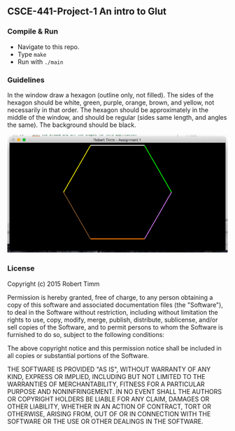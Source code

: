 ## CSCE-441-Project-1 An intro to Glut

### Compile & Run
* Navigate to this repo.
* Type `make`
* Run with `./main`

### Guidelines
In the window draw a hexagon (outline only, not filled).  The sides of the hexagon should be white, green, purple, orange, brown, and yellow, not necessarily in that order.  The hexagon should be approximately in the middle of the window, and should be regular (sides same length, and angles the same).  The background should be black.

![Sample Runtime](sample-runtime.png)

### License
Copyright (c) 2015 Robert Timm

Permission is hereby granted, free of charge, to any person obtaining a copy of this software and associated documentation files (the "Software"), to deal in the Software without restriction, including without limitation the rights to use, copy, modify, merge, publish, distribute, sublicense, and/or sell copies of the Software, and to permit persons to whom the Software is furnished to do so, subject to the following conditions:

The above copyright notice and this permission notice shall be included in all copies or substantial portions of the Software.

THE SOFTWARE IS PROVIDED "AS IS", WITHOUT WARRANTY OF ANY KIND, EXPRESS OR IMPLIED, INCLUDING BUT NOT LIMITED TO THE WARRANTIES OF MERCHANTABILITY, FITNESS FOR A PARTICULAR PURPOSE AND NONINFRINGEMENT. IN NO EVENT SHALL THE AUTHORS OR COPYRIGHT HOLDERS BE LIABLE FOR ANY CLAIM, DAMAGES OR OTHER LIABILITY, WHETHER IN AN ACTION OF CONTRACT, TORT OR OTHERWISE, ARISING FROM, OUT OF OR IN CONNECTION WITH THE SOFTWARE OR THE USE OR OTHER DEALINGS IN THE SOFTWARE.
